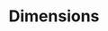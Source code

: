 ---
layout: default
bigquery: https://console.cloud.google.com/bigquery?p=covid-19-dimensions-ai&page=table&d=data&t=publications
contributors: Digital Science, https://www.digital-science.com/
cost: Free for personal, non-commercial use.
description: Dimensions contains more than 100 million publications, ranging from
  articles published in scholarly journals, books and book chapters, to preprints
  and conference proceedings. All publications are contextualized with linked data
  sets, funding, publications, patents, clinical trials, and policy documents. You
  can also view associated categories, funders, institutions, and researcher profiles.
documentation: https://docs.dimensions.ai/bigquery/index.html
last_edit: 04/13/2022, 11:40:26
location: https://www.dimensions.ai/products/free/
maintained_by: Digital Science, https://www.digital-science.com/
schema_fields:
- source_id
- expiration_date
- original_abstract
- name
- resulting_publication_ids
- description
- original_title
- category_rcdc
- date_inserted
- external_ids
- research_orgs
- jurisdiction
- original_assignee
- editors
- eisbn
- status
- funding_cny
- end_date
- mesh_terms
- legal_status
- parent_id
- funding_aud
- research_org_country_names
- funder_org_state_codes
- clinical_trial_ids
- funding_eur
- concepts
- funding_amount
- established
- language
- publisher
- current_assignee
- repository_name
- inventor_names
- cpc
- book_series_title
- associated_publication_id
- research_org_city_names
- id
- family_count
- legal_events
- category_hrcs_rac
- funding_chf
- funder_countries
- labels
- assignee_countries
- book_title
- start_date
- category_sdg
- wikipedia_url
- investigators
- date_normal
- authors
- associated_publication_doi
- priority_year
- acronyms
- doi
- repository_url
- granted_date
- current_assignee_countries
- acknowledgements
- aliases
- pmcid
- supporting_grant_ids
- funder_org_acronyms
- category_uoa
- research_org_cities
- date_print
- funding_details
- date_modified
- abstract
- interventions
- publication_ids
- priority_date
- ipcr
- conditions
- date_imported_gbq
- date
- original_assignee_countries
- journal
- type
- pages
- category_bra
- original_assignee_orgs
- journal_lists
- proceedings_title
- funder_org
- citations_count
- license
- repository_id
- family_members_ids
- gender
- acronym
- year
- issue
- category_hra
- associated_publication_pmid
- funding_jpy
- organisation_details
- relationships
- grant_number
- category_icrp_cso
- cited_by_ids
- funding_cad
- links
- funder_orgs
- current_assignee_orgs
- email_address
- types
- volume
- funding_nzd
- open_access_categories
- category_hrcs_hc
- start_year
- arxiv_id
- assignee_orgs
- mesh_headings
- citations
- research_org_countries
- categories
- subtitles
- patent_ids
- funder_org_cities
- family_id
- title
- phase
- active_years
- research_org_state_codes
- associated_publication_arxiv_id
- research_org_state_names
- filing_year
- open_access_categories_v2
- citation_string
- funding_gbp
- category_icrp_ct
- expiration_year
- metrics
- funding_usd
- address
- created_date
- funding_currency
- foa_number
- end_year
- filing_date
- registry
- reference_ids
- granted_year
- category_for
- embargo_date
- researcher_ids
- filing_status
- publication_year
- resulting_publication_doi
- conference
- date_online
- pmid
- brief_title
- linkout
- isbn
- publication_date
- funder_org_countries
- associated_grant_ids
- application_number
- kind
- altmetrics
shortname: dimensions
tags:
- scholarly literature
- patents
- funding
- clinical trials
- academic profiles
terms_of_use: 'Use of both the Dimensions COVID-19 dataset and full Dimensions dataset
  are subject to the Dimensions Terms of use: https://www.dimensions.ai/policies-terms-legal '
title: Dimensions
uuid: dcff88bd-fe6b-4fdb-8159-809bf9d7bc1c
---